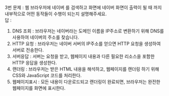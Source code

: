 3번 문제 : 웹 브라우저에 네이버 를 검색하고 화면에 네이버 화면이 출력이 될 때 까지 내부적으로 어떤 동작들이 수행이 되는지 설명해주세요. <br>
답 : 
1. DNS 조회 : 브라우저는 네이버라는 도메인 이름을 IP주소로 변환하기 위해 DNS를 사용하여 네이버의 주소를 찾습니다. <br>
2. HTTP 요청 : 브라우저는 네이버 서버의 IP주소를 얻으면 HTTP 요청을 생성하여 서버로 전송한다. <br>
3. 서버응답 : 서버는 요청을 받고, 웹페이지 내용과 다른 필요한 리소스을 포함한 HTTP 응답을 생성한다. <br>
4. 랜더링 : 브라우저는 받은 HTML 내용을 해석하고, 웹페이지를 랜더링 하기 위해 CSS와 JavaScript 코드를 처리한다. <br>
5. 웹페이지표시 : 모든 내용이 다운로드되고 랜더링이 완료되면, 브라우저는 완전한 웹페이지를 화면에 표시한다. 

